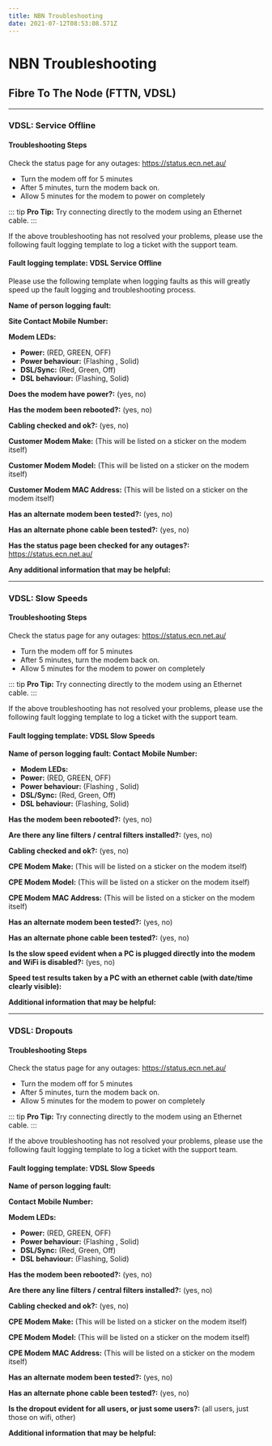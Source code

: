 ```yaml
---
title: NBN Troubleshooting
date: 2021-07-12T08:53:08.571Z
---
```

# NBN Troubleshooting

## Fibre To The Node (FTTN, VDSL)

- - -

### VDSL: Service Offline

#### Troubleshooting Steps

Check the status page for any outages: <https://status.ecn.net.au/> 

* Turn the modem off for 5 minutes
* After 5 minutes, turn the modem back on.
* Allow 5 minutes for the modem to power on completely

::: tip
**Pro Tip:** Try connecting directly to the modem using an Ethernet cable.
:::

If the above troubleshooting has not resolved your problems, please use the following fault logging template to log a ticket with the support team.

#### Fault logging template: VDSL Service Offline

Please use the following template when logging faults as this will greatly speed up the fault logging and troubleshooting process.

**Name of person logging fault:** 

**Site Contact Mobile Number:** 

**Modem LEDs:**

* **Power:** (RED, GREEN, OFF)
* **Power behaviour:** (Flashing , Solid)
* **DSL/Sync:** (Red, Green, Off)
* **DSL behaviour:** (Flashing, Solid)

**Does the modem have power?:** (yes, no)

**Has the modem been rebooted?:** (yes, no)

**Cabling checked and ok?:** (yes, no)

**Customer Modem Make:** (This will be listed on a sticker on the modem itself)

**Customer Modem Model:** (This will be listed on a sticker on the modem itself)

**Customer Modem MAC Address:** (This will be listed on a sticker on the modem itself)

**Has an alternate modem been tested?:** (yes, no)

**Has an alternate phone cable been tested?:** (yes, no)

**Has the status page been checked for any outages?:** <https://status.ecn.net.au/> 

**Any additional information that may be helpful:**

- - -

### VDSL: Slow Speeds

#### Troubleshooting Steps

Check the status page for any outages: <https://status.ecn.net.au/> 

* Turn the modem off for 5 minutes
* After 5 minutes, turn the modem back on.
* Allow 5 minutes for the modem to power on completely

::: tip
**Pro Tip:** Try connecting directly to the modem using an Ethernet cable.
:::

If the above troubleshooting has not resolved your problems, please use the following fault logging template to log a ticket with the support team.

#### Fault logging template: VDSL Slow Speeds

**Name of person logging fault:
Contact Mobile Number:** 

* **Modem LEDs:**
* **Power:** (RED, GREEN, OFF)
* **Power behaviour:** (Flashing , Solid)
* **DSL/Sync:** (Red, Green, Off)
* **DSL behaviour:** (Flashing, Solid)

**Has the modem been rebooted?:** (yes, no)

**Are there any line filters / central filters installed?:** (yes, no)

**Cabling checked and ok?:** (yes, no)

**CPE Modem Make:** (This will be listed on a sticker on the modem itself)

**CPE Modem Model:** (This will be listed on a sticker on the modem itself)

**CPE Modem MAC Address:** (This will be listed on a sticker on the modem itself)

**Has an alternate modem been tested?:** (yes, no)

**Has an alternate phone cable been tested?:** (yes, no)

**Is the slow speed evident when a PC is plugged directly into the modem and WiFi is disabled?:** (yes, no)

**Speed test results taken by a PC with an ethernet cable (with date/time clearly visible):**

**Additional information that may be helpful:**

- - -

### VDSL: Dropouts

#### Troubleshooting Steps

Check the status page for any outages: <https://status.ecn.net.au/> 

* Turn the modem off for 5 minutes
* After 5 minutes, turn the modem back on.
* Allow 5 minutes for the modem to power on completely

::: tip
**Pro Tip:** Try connecting directly to the modem using an Ethernet cable.
:::

If the above troubleshooting has not resolved your problems, please use the following fault logging template to log a ticket with the support team.

#### Fault logging template: VDSL Slow Speeds

**Name of person logging fault:** 

**Contact Mobile Number:** 

**Modem LEDs:**

* **Power:** (RED, GREEN, OFF)
* **Power behaviour:** (Flashing , Solid)
* **DSL/Sync:** (Red, Green, Off)
* **DSL behaviour:** (Flashing, Solid)

**Has the modem been rebooted?:** (yes, no)

**Are there any line filters / central filters installed?:** (yes, no)

**Cabling checked and ok?:** (yes, no)

**CPE Modem Make:** (This will be listed on a sticker on the modem itself)


**CPE Modem Model:** (This will be listed on a sticker on the modem itself)


**CPE Modem MAC Address:** (This will be listed on a sticker on the modem itself)

**Has an alternate modem been tested?:** (yes, no)


**Has an alternate phone cable been tested?:** (yes, no)

**Is the dropout evident for all users, or just some users?:** (all users, just those on wifi, other)

**Additional information that may be helpful:**